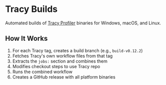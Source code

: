 # Tracy Builds

Automated builds of [Tracy Profiler](https://github.com/wolfpld/tracy) binaries for Windows, macOS, and Linux.

## How It Works

1. For each Tracy tag, creates a build branch (e.g., `build-v0.12.2`)
2. Fetches Tracy's own workflow files from that tag
3. Extracts the `jobs:` section and combines them
4. Modifies checkout steps to use Tracy repo
5. Runs the combined workflow
6. Creates a GitHub release with all platform binaries